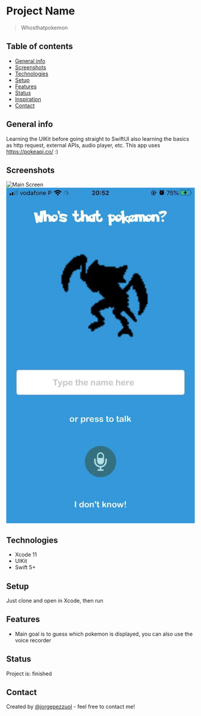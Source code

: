 # Project Name
> Whosthatpokemon

## Table of contents
* [General info](#general-info)
* [Screenshots](#screenshots)
* [Technologies](#technologies)
* [Setup](#setup)
* [Features](#features)
* [Status](#status)
* [Inspiration](#inspiration)
* [Contact](#contact)

## General info
Learning the UIKit before going straight to SwiftUI also learning the basics as http request,
external APIs, audio player, etc. This app uses https://pokeapi.co/ :)

## Screenshots
![Main Screen](./img/gif-whosthatpokemon.gif)
![Main Screen](./img/whosthatpokemon.jpeg)

## Technologies
* Xcode 11
* UIKit
* Swift 5+

## Setup
Just clone and open in Xcode, then run

## Features
* Main goal is to guess which pokemon is displayed, you can also use the voice recorder

## Status
Project is: finished

## Contact
Created by [@jorgepezzuol](https://www.linkedin.com/in/jorge-pezzuol/) - feel free to contact me!
